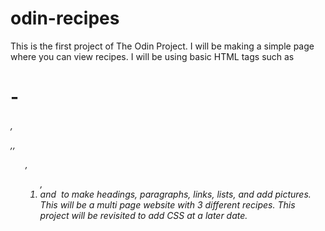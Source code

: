 # odin-recipes

This is the first project of The Odin Project. 
I will be making a simple page where you can view recipes. 
I will be using basic HTML tags such as <h1> - <h6>, <p>,<a>,<ul>,<ol>,<li> and <img> to make headings, paragraphs, links, lists, and add pictures. 
This will be a multi page website with 3 different recipes.
This project will be revisited to add CSS at a later date. 